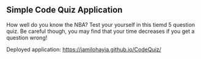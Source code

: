 ## Simple Code Quiz Application 

How well do you know the NBA?  Test your yourself in this tiemd 5 question quiz.  Be careful though, you may find that your time decreases if you get a question wrong!



Deployed application: https://jamilohayia.github.io/CodeQuiz/
